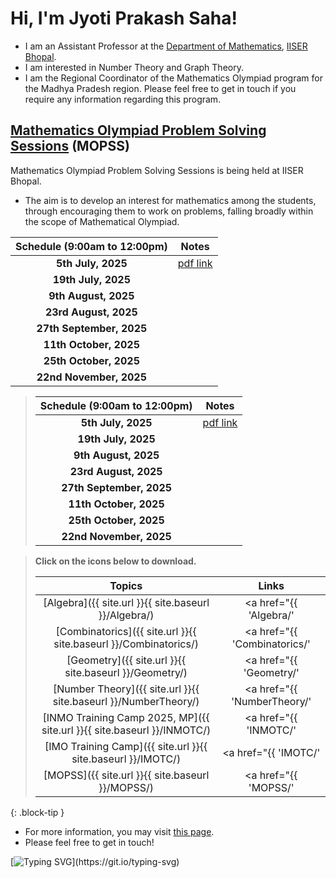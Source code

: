 # Hi, I'm Jyoti Prakash Saha!

* I am an Assistant Professor at the [Department of Mathematics](https://maths.iiserb.ac.in/), [IISER Bhopal](https://www.iiserb.ac.in/).
* I am interested in Number Theory and Graph Theory.
* I am the Regional Coordinator of the Mathematics Olympiad program for the Madhya Pradesh region. Please feel free to get in touch if you require any information regarding this program. 

## [Mathematics Olympiad Problem Solving Sessions](https://jpsaha.github.io/MOTP/MOPSS/) (MOPSS)

Mathematics Olympiad Problem Solving Sessions is being held at IISER Bhopal.

  * The aim is to develop an interest for mathematics among the students, through encouraging them to work on problems, falling broadly within the scope of Mathematical Olympiad.


|     Schedule  (**9:00am to 12:00pm**)   |      Notes     |
| :------------: | :------------: |
| **5th July, 2025** | [pdf link](https://jpsaha.github.io/MOTP/assets/pdf/MOPSS/MOPSS25July05.pdf) |
| **19th July, 2025** |            |     
| **9th August, 2025** |            |    
| **23rd August, 2025** |            |   
| **27th September, 2025** |            |
| **11th October, 2025** |            | 
| **25th October, 2025** |            | 
| **22nd November, 2025** |            |


> |     Schedule  (**9:00am to 12:00pm**)   |      Notes     |
> | :------------: | :------------: |
> | **5th July, 2025** | [pdf link](https://jpsaha.github.io/MOTP/assets/pdf/MOPSS/MOPSS25July05.pdf) |
> | **19th July, 2025** |            |     
> | **9th August, 2025** |            |    
> | **23rd August, 2025** |            |   
> | **27th September, 2025** |            |
> | **11th October, 2025** |            | 
> | **25th October, 2025** |            | 
> | **22nd November, 2025** |            |

> **Click on the <span style="color: #42b983"><i class="fa-solid fa-file-pdf fa-2x"></i></span> icons below to download.**
>
> |      Topics       |        Links     |
> | :------------: | :------------: |
> | [Algebra]({{ site.url }}{{ site.baseurl }}/Algebra/) | <a href="{{ 'Algebra/' | relative_url}}" target="_blank" rel="noopener noreferrer"><i class="fa-solid fa-file-pdf fa-2x"></i> <i class="fa-solid fa-download fa-2x"></i></a> |
> | [Combinatorics]({{ site.url }}{{ site.baseurl }}/Combinatorics/) | <a href="{{ 'Combinatorics/' | relative_url}}" target="_blank" rel="noopener noreferrer"><i class="fa-solid fa-file-pdf fa-2x"></i> <i class="fa-solid fa-download fa-2x"></i></a> |
> | [Geometry]({{ site.url }}{{ site.baseurl }}/Geometry/) | <a href="{{ 'Geometry/' | relative_url}}" target="_blank" rel="noopener noreferrer"><i class="fa-solid fa-file-pdf fa-2x"></i> <i class="fa-solid fa-download fa-2x"></i></a> |
> | [Number Theory]({{ site.url }}{{ site.baseurl }}/NumberTheory/) | <a href="{{ 'NumberTheory/' | relative_url}}" target="_blank" rel="noopener noreferrer"><i class="fa-solid fa-file-pdf fa-2x"></i> <i class="fa-solid fa-download fa-2x"></i></a> |
> | [INMO Training Camp 2025, MP]({{ site.url }}{{ site.baseurl }}/INMOTC/) | <a href="{{ 'INMOTC/' | relative_url}}" target="_blank" rel="noopener noreferrer"><i class="fa-solid fa-file-pdf fa-2x"></i> <i class="fa-solid fa-download fa-2x"></i></a> |
> | [IMO Training Camp]({{ site.url }}{{ site.baseurl }}/IMOTC/) | <a href="{{ 'IMOTC/' | relative_url}}" target="_blank" rel="noopener noreferrer"><i class="fa-solid fa-file-pdf fa-2x"></i> <i class="fa-solid fa-download fa-2x"></i></a> |
> | [MOPSS]({{ site.url }}{{ site.baseurl }}/MOPSS/) | <a href="{{ 'MOPSS/' | relative_url}}" target="_blank" rel="noopener noreferrer"><i class="fa-solid fa-file-pdf fa-2x"></i> <i class="fa-solid fa-download fa-2x"></i></a> |
{: .block-tip }


  * For more information, you may visit [this page](https://jpsaha.github.io/MOTP/MOPSS/).
  * Please feel free to get in touch!
 
[![Typing SVG](https://readme-typing-svg.demolab.com/?lines=Hi+there+👋,+I+am+Jyoti+Prakash+Saha;+Welcome+to+My+Profile!)](https://git.io/typing-svg)

<!--
**jpsaha/jpsaha** is a ✨ _special_ ✨ repository because its `README.md` (this file) appears on your GitHub profile.

Here are some ideas to get you started:

- 🔭 I’m currently working on ...
- 🌱 I’m currently learning ...
- 👯 I’m looking to collaborate on ...
- 🤔 I’m looking for help with ...
- 💬 Ask me about ...
- 📫 How to reach me: ...
- 😄 Pronouns: ...
- ⚡ Fun fact: ...
-->
